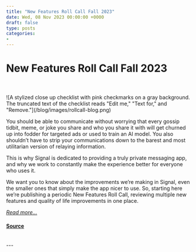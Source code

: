 ```yaml
---
title: "New Features Roll Call Fall 2023"
date: Wed, 08 Nov 2023 00:00:00 +0000
draft: false
type: posts
categories: 
- 
---
```

# New Features Roll Call Fall 2023

<br/>

<br/>
![A stylized close up checklist with pink checkmarks on a gray background. The truncated text of the checklist reads "Edit me," "Text for," and "Remove."](/blog/images/rollcall-blog.png)

You should be able to communicate without worrying that every gossip tidbit, meme, or joke you share and who you share it with will get churned up into fodder for targeted ads or used to train an AI model. You also shouldn’t have to strip your communications down to the barest and most utilitarian version of relaying information.

This is why Signal is dedicated to providing a truly private messaging app, and why we work to constantly make the experience better for everyone who uses it.

We want you to know about the improvements we’re making in Signal, even the smaller ones that simply make the app nicer to use. So, starting here we’re publishing a periodic New Features Roll Call, reviewing multiple new features and quality of life improvements in one place.

[_Read more..._](https://signal.org/blog/new-features-fall-2023/)

#### [Source](https://signal.org/blog/new-features-fall-2023/)

<br/>
---
